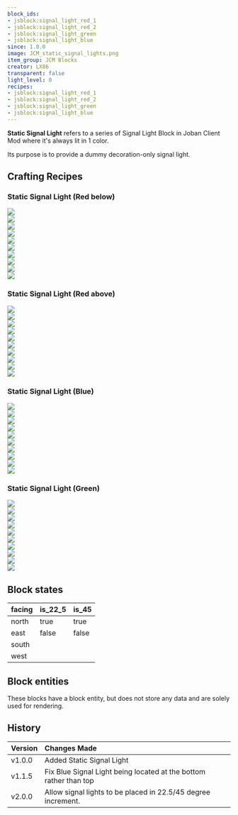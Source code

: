 ```yaml
---
block_ids:
- jsblock:signal_light_red_1
- jsblock:signal_light_red_2
- jsblock:signal_light_green
- jsblock:signal_light_blue
since: 1.0.0
image: JCM_static_signal_lights.png
item_group: JCM Blocks
creator: LX86
transparent: false
light_level: 0
recipes:
- jsblock:signal_light_red_1
- jsblock:signal_light_red_2
- jsblock:signal_light_green
- jsblock:signal_light_blue
---
```


**Static Signal Light** refers to a series of Signal Light Block in Joban Client Mod where it's always lit in 1 color.

Its purpose is to provide a dummy decoration-only signal light.

## Crafting Recipes
### Static Signal Light (Red below)
<div class="crafting">
    <div class="crafting-table">
        <!-- row 1 -->
        <div><img src="../crafting/Minecraft_Blackstone.png"></div>
        <div><img src="../crafting/Minecraft_Blackstone.png"></div>
        <div><img src="../crafting/Minecraft_Blackstone.png"></div>
        <!-- row 2 -->
        <div><img src="../crafting/Minecraft_Blackstone.png"></div>
        <div><img src="../crafting/Minecraft_Redstone.png"></div>
        <div><img src="../crafting/Minecraft_Blackstone.png"></div>
        <!-- row 3 -->
        <div><img src="../crafting/Minecraft_Blackstone.png"></div>
        <div><img src="../crafting/Minecraft_Red_dye.png"></div>
        <div><img src="../crafting/Minecraft_Blackstone.png"></div>
    </div>
    <div class="crafting-arrow"></div>
    <div class="crafting-result" data-count="2">
        <img src="../crafting/JCM_Item_Signal_light_red_1.png">
    </div>
</div>

### Static Signal Light (Red above)
<div class="crafting">
    <div class="crafting-table">
        <!-- row 1 -->
        <div><img src="../crafting/Minecraft_Blackstone.png"></div>
        <div><img src="../crafting/Minecraft_Blackstone.png"></div>
        <div><img src="../crafting/Minecraft_Blackstone.png"></div>
        <!-- row 2 -->
        <div><img src="../crafting/Minecraft_Blackstone.png"></div>
        <div><img src="../crafting/Minecraft_Red_dye.png"></div>
        <div><img src="../crafting/Minecraft_Blackstone.png"></div>
        <!-- row 3 -->
        <div><img src="../crafting/Minecraft_Blackstone.png"></div>
        <div><img src="../crafting/Minecraft_Redstone.png"></div>
        <div><img src="../crafting/Minecraft_Blackstone.png"></div>
    </div>
    <div class="crafting-arrow"></div>
    <div class="crafting-result" data-count="2">
        <img src="../crafting/JCM_Item_Signal_light_red_2.png">
    </div>
</div>

### Static Signal Light (Blue)
<div class="crafting">
    <div class="crafting-table">
        <!-- row 1 -->
        <div><img src="../crafting/Minecraft_Blackstone.png"></div>
        <div><img src="../crafting/Minecraft_Blackstone.png"></div>
        <div><img src="../crafting/Minecraft_Blackstone.png"></div>
        <!-- row 2 -->
        <div><img src="../crafting/Minecraft_Blackstone.png"></div>
        <div><img src="../crafting/Minecraft_Blue_dye.png"></div>
        <div><img src="../crafting/Minecraft_Blackstone.png"></div>
        <!-- row 3 -->
        <div><img src="../crafting/Minecraft_Blackstone.png"></div>
        <div><img src="../crafting/Minecraft_Redstone.png"></div>
        <div><img src="../crafting/Minecraft_Blackstone.png"></div>
    </div>
    <div class="crafting-arrow"></div>
    <div class="crafting-result" data-count="2">
        <img src="../crafting/JCM_Item_Signal_light_blue.png">
    </div>
</div>

### Static Signal Light (Green)
<div class="crafting">
    <div class="crafting-table">
        <!-- row 1 -->
        <div><img src="../crafting/Minecraft_Blackstone.png"></div>
        <div><img src="../crafting/Minecraft_Blackstone.png"></div>
        <div><img src="../crafting/Minecraft_Blackstone.png"></div>
        <!-- row 2 -->
        <div><img src="../crafting/Minecraft_Blackstone.png"></div>
        <div><img src="../crafting/Minecraft_Lime_dye.png"></div>
        <div><img src="../crafting/Minecraft_Blackstone.png"></div>
        <!-- row 3 -->
        <div><img src="../crafting/Minecraft_Blackstone.png"></div>
        <div><img src="../crafting/Minecraft_Redstone.png"></div>
        <div><img src="../crafting/Minecraft_Blackstone.png"></div>
    </div>
    <div class="crafting-arrow"></div>
    <div class="crafting-result" data-count="2">
        <img src="../crafting/JCM_Item_Signal_light_green.png">
    </div>
</div>

## Block states
| facing | is_22_5 | is_45 |
|:-------|:--------|:------|
| north  | true    | true  |
| east   | false   | false |
| south  |         |       |
| west   |         |       |

## Block entities
These blocks have a block entity, but does not store any data and are solely used for rendering.

## History
| Version | Changes Made                                                      |
|:--------|:------------------------------------------------------------------|
| v1.0.0  | Added Static Signal Light                                         |
| v1.1.5  | Fix Blue Signal Light being located at the bottom rather than top |
| v2.0.0  | Allow signal lights to be placed in 22.5/45 degree increment.     |